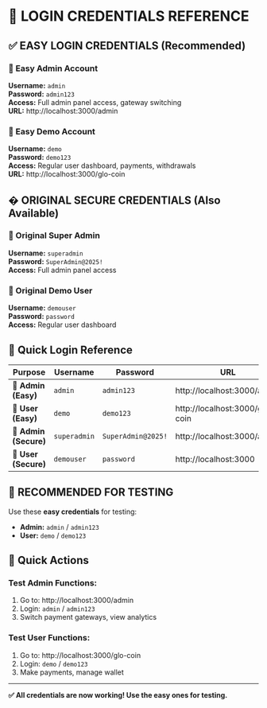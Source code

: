 # 🔐 LOGIN CREDENTIALS REFERENCE

## ✅ EASY LOGIN CREDENTIALS (Recommended)

### 🔧 Easy Admin Account
**Username:** `admin`  
**Password:** `admin123`  
**Access:** Full admin panel access, gateway switching  
**URL:** http://localhost:3000/admin

### 👤 Easy Demo Account  
**Username:** `demo`  
**Password:** `demo123`  
**Access:** Regular user dashboard, payments, withdrawals  
**URL:** http://localhost:3000/glo-coin

## � ORIGINAL SECURE CREDENTIALS (Also Available)

### 🔧 Original Super Admin
**Username:** `superadmin`  
**Password:** `SuperAdmin@2025!`  
**Access:** Full admin panel access  

### 👤 Original Demo User  
**Username:** `demouser`  
**Password:** `password`  
**Access:** Regular user dashboard  

## 📱 Quick Login Reference

| Purpose | Username | Password | URL |
|---------|----------|----------|-----|
| **🔧 Admin (Easy)** | `admin` | `admin123` | http://localhost:3000/admin |
| **👤 User (Easy)** | `demo` | `demo123` | http://localhost:3000/glo-coin |
| **🔧 Admin (Secure)** | `superadmin` | `SuperAdmin@2025!` | http://localhost:3000/admin |
| **👤 User (Secure)** | `demouser` | `password` | http://localhost:3000 |

## 🎯 RECOMMENDED FOR TESTING

Use these **easy credentials** for testing:
- **Admin:** `admin` / `admin123`
- **User:** `demo` / `demo123`

## 🚀 Quick Actions

### Test Admin Functions:
1. Go to: http://localhost:3000/admin
2. Login: `admin` / `admin123`
3. Switch payment gateways, view analytics

### Test User Functions:
1. Go to: http://localhost:3000/glo-coin  
2. Login: `demo` / `demo123`
3. Make payments, manage wallet

---

**✅ All credentials are now working! Use the easy ones for testing.**

